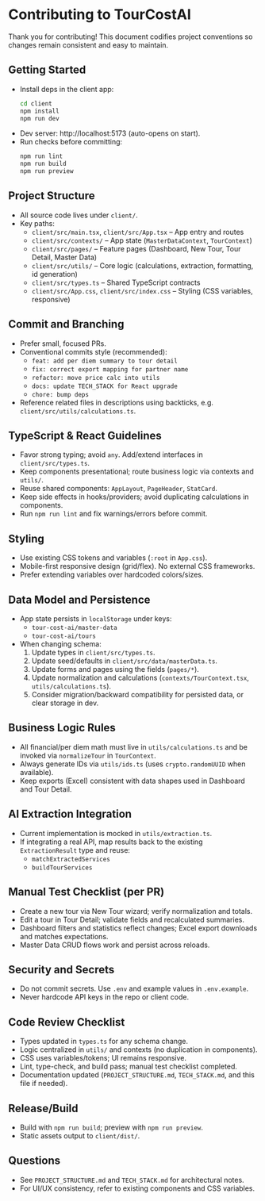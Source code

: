 # Contributing to TourCostAI

Thank you for contributing! This document codifies project conventions so changes remain consistent and easy to maintain.

## Getting Started
- Install deps in the client app:
  ```bash
  cd client
  npm install
  npm run dev
  ```
- Dev server: http://localhost:5173 (auto-opens on start).
- Run checks before committing:
  ```bash
  npm run lint
  npm run build
  npm run preview
  ```

## Project Structure
- All source code lives under `client/`.
- Key paths:
  - `client/src/main.tsx`, `client/src/App.tsx` – App entry and routes
  - `client/src/contexts/` – App state (`MasterDataContext`, `TourContext`)
  - `client/src/pages/` – Feature pages (Dashboard, New Tour, Tour Detail, Master Data)
  - `client/src/utils/` – Core logic (calculations, extraction, formatting, id generation)
  - `client/src/types.ts` – Shared TypeScript contracts
  - `client/src/App.css`, `client/src/index.css` – Styling (CSS variables, responsive)

## Commit and Branching
- Prefer small, focused PRs.
- Conventional commits style (recommended):
  - `feat: add per diem summary to tour detail`
  - `fix: correct export mapping for partner name`
  - `refactor: move price calc into utils`
  - `docs: update TECH_STACK for React upgrade`
  - `chore: bump deps`
- Reference related files in descriptions using backticks, e.g. `client/src/utils/calculations.ts`.

## TypeScript & React Guidelines
- Favor strong typing; avoid `any`. Add/extend interfaces in `client/src/types.ts`.
- Keep components presentational; route business logic via contexts and `utils/`.
- Reuse shared components: `AppLayout`, `PageHeader`, `StatCard`.
- Keep side effects in hooks/providers; avoid duplicating calculations in components.
- Run `npm run lint` and fix warnings/errors before commit.

## Styling
- Use existing CSS tokens and variables (`:root` in `App.css`).
- Mobile-first responsive design (grid/flex). No external CSS frameworks.
- Prefer extending variables over hardcoded colors/sizes.

## Data Model and Persistence
- App state persists in `localStorage` under keys:
  - `tour-cost-ai/master-data`
  - `tour-cost-ai/tours`
- When changing schema:
  1. Update types in `client/src/types.ts`.
  2. Update seed/defaults in `client/src/data/masterData.ts`.
  3. Update forms and pages using the fields (`pages/*`).
  4. Update normalization and calculations (`contexts/TourContext.tsx`, `utils/calculations.ts`).
  5. Consider migration/backward compatibility for persisted data, or clear storage in dev.

## Business Logic Rules
- All financial/per diem math must live in `utils/calculations.ts` and be invoked via `normalizeTour` in `TourContext`.
- Always generate IDs via `utils/ids.ts` (uses `crypto.randomUUID` when available).
- Keep exports (Excel) consistent with data shapes used in Dashboard and Tour Detail.

## AI Extraction Integration
- Current implementation is mocked in `utils/extraction.ts`.
- If integrating a real API, map results back to the existing `ExtractionResult` type and reuse:
  - `matchExtractedServices`
  - `buildTourServices`

## Manual Test Checklist (per PR)
- Create a new tour via New Tour wizard; verify normalization and totals.
- Edit a tour in Tour Detail; validate fields and recalculated summaries.
- Dashboard filters and statistics reflect changes; Excel export downloads and matches expectations.
- Master Data CRUD flows work and persist across reloads.

## Security and Secrets
- Do not commit secrets. Use `.env` and example values in `.env.example`.
- Never hardcode API keys in the repo or client code.

## Code Review Checklist
- Types updated in `types.ts` for any schema change.
- Logic centralized in `utils/` and contexts (no duplication in components).
- CSS uses variables/tokens; UI remains responsive.
- Lint, type-check, and build pass; manual test checklist completed.
- Documentation updated (`PROJECT_STRUCTURE.md`, `TECH_STACK.md`, and this file if needed).

## Release/Build
- Build with `npm run build`; preview with `npm run preview`.
- Static assets output to `client/dist/`.

## Questions
- See `PROJECT_STRUCTURE.md` and `TECH_STACK.md` for architectural notes.
- For UI/UX consistency, refer to existing components and CSS variables.

